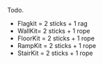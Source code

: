 Todo.

* Flagkit = 2 sticks + 1 rag
* WallKit= 2 sticks + 1 rope
* FloorKit = 2 sticks + 1 rope
* RampKit = 2 sticks + 1 rope
* StairKit = 2 sticks + 1 rope